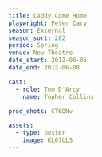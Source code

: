 ```yaml
---
title: Caddy Come Home
playwright: Peter Cary
season: External
season_sort: 282
period: Spring
venue: New Theatre
date_start: 2012-06-05
date_end: 2012-06-08

cast:
  - role: Tom D'Arcy
    name: Topher Collins

prod_shots: CT6DNv

assets:
  - type: poster
    image: KL67bLS
---
```



